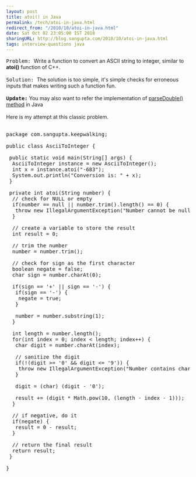 ```yaml
---
layout: post
title: atoi() in Java
permalink: /tech/atoi-in-java.html
redirect_from: "/2010/10/atoi-in-java.html"
date: Sat Oct 02 23:05:00 IST 2010
sharingURL: http://blog.sangupta.com/2010/10/atoi-in-java.html
tags: interview-questions java
---
```


<tt>Problem: </tt>Write a function to convert an ASCII string to integer, similar to 
<b>atoi()</b> function of C++.
<br>
<br>
<tt>Solution: </tt>The solution is too simple, it's simple checks for erroneous inputs that makes writing such a function fun. 
<br>
<br>
<tt><b>Update:</b></tt> You may also want to refer the implementation of 
<a href="http://blog.sangupta.com/2011/09/problem-impement-double.html">parseDouble() method</a> in Java
<br>
<br>Here is my attempt at this classic problem.
<br>
<br>
<pre class="brush: java">package com.sangupta.keepwalking;<br><br>public class AsciiToInteger {<br> <br> public static void main(String[] args) {<br>  AsciiToInteger instance = new AsciiToInteger();<br>  int x = instance.atoi("-683");<br>  System.out.println("Conversion is: " + x);<br> }<br><br> private int atoi(String number) {<br>  // check for NULL or empty<br>  if(number == null || number.trim().length() == 0) {<br>   throw new IllegalArgumentException("Number cannot be null/empty.");<br>  }<br><br>  // create a variable to store the result<br>  int result = 0;<br>  <br>  // trim the number<br>  number = number.trim();<br>  <br>  // check for sign as the first character<br>  boolean negate = false;<br>  char sign = number.charAt(0);<br>  <br>  if(sign == '+' || sign == '-') {<br>   if(sign == '-') {<br>    negate = true;<br>   }<br>   <br>   number = number.substring(1);<br>  }<br>  <br>  int length = number.length();<br>  for(int index = 0; index &lt; length; index++) {<br>   char digit = number.charAt(index);<br>   <br>   // sanitize the digit<br>   if(!(digit &gt;= '0' &amp;&amp; digit &lt;= '9')) {<br>    throw new IllegalArgumentException("Number contains characters other than digits at index " + index);<br>   }<br>   <br>   digit = (char) (digit - '0');<br>   <br>   result += (digit * Math.pow(10, (length - index - 1)));<br>  }<br>  <br>  // if negative, do it<br>  if(negate) {<br>   result = 0 - result;<br>  }<br>  <br>  // return the final result<br>  return result;<br> }<br><br>}<br></pre>
